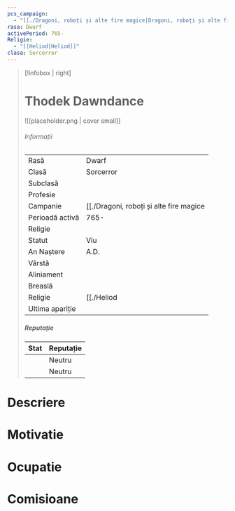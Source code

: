 ```yaml
---
pcs_campaign:
  - "[[./Dragoni, roboți și alte fire magice|Dragoni, roboți și alte fire magice]]"
rasa: Dwarf
activePeriod: 765-
Religie:
  - "[[Heliod|Heliod]]"
clasa: Sorcerror
---
```


> [!infobox | right]
> # Thodek Dawndance
> ![[placeholder.png | cover small]]
> ###### Informații
> |  |   |
> | ---- | ---- |
> | Rasă | Dwarf |
> | Clasă | Sorcerror |
> | Subclasă |  |
> | Profesie |  |
> | Campanie |  [[./Dragoni, roboți și alte fire magice|Dragoni, roboți și alte fire magice]] |
> | Perioadă activă |  765- |
> | Religie |   |
> | Statut | Viu | 
> | An Naștere |  A.D. |
> | Vârstă |  |
> | Aliniament |  |
> | Breaslă |  |
> | Religie | [[./Heliod|Heliod]] |
> | Ultima apariție |  |
> ##### Reputație
> | Stat |  Reputație |
> | ---- |  --- |
> |  |  Neutru |
> |  |  Neutru |
# Descriere
# Motivatie
# Ocupatie
# Comisioane
<div><ul class="dataview list-view-ul"></ul></div>

